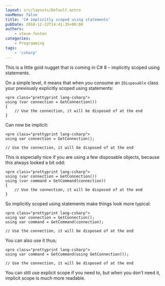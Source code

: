 ```yaml
---
layout: src/layouts/Default.astro
navMenu: false
title: 'C# implicitly scoped using statements'
pubDate: 2018-12-22T14:41:35+00:00
authors:
    - steve-fenton
categories:
    - Programming
tags:
    - 'csharp'
---
```


This is a little gold nugget that is coming in C# 8 – implicitly scoped using statements.

On a simple level, it means that when you consume an `IDisposable` class your previously explicitly scoped using statements:

```
<pre class="prettyprint lang-csharp">
using (var connection = GetConnection())
{
    // Use the connection, it will be disposed of at the end
}
```
Can now be implicit:

```
<pre class="prettyprint lang-csharp">
using var connection = GetConnection();

// Use the connection, it will be disposed of at the end
```
This is especially nice if you are using a few disposable objects, because this always looked a bit odd:

```
<pre class="prettyprint lang-csharp">
using (var connection = GetConnection())
using (var command = GetCommand(connection))
{
    // Use the connection, it will be disposed of at the end
}
```
So implicitly scoped using statements make things look more typical:

```
<pre class="prettyprint lang-csharp">
using var connection = GetConnection();
using var command = GetCommand(connection);

// Use the connection, it will be disposed of at the end
```
You can also use it thus;

```
<pre class="prettyprint lang-csharp">
using var command = GetCommand(using GetConnection());

// Use the connection, it will be disposed of at the end
```
You can still use explicit scope if you need to, but when you don’t need it, implicit scope is much more readable.